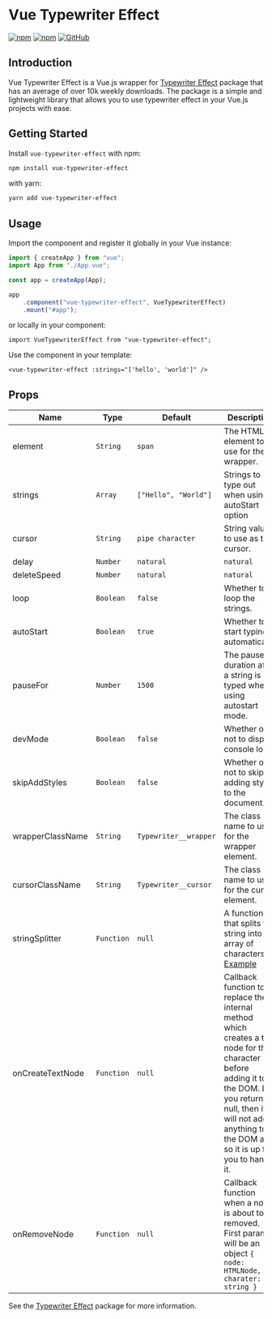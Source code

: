 # Vue Typewriter Effect

[![npm](https://img.shields.io/npm/v/vue-typewriter-effect?style=flat-square)](https://www.npmjs.com/package/vue-typewriter-effect)
[![npm](https://img.shields.io/npm/dw/vue-typewriter-effect?style=flat-square)](https://www.npmjs.com/package/vue-typewriter-effect)
[![GitHub](https://img.shields.io/github/license/ayitinya/vue-typewriter-effect?style=flat-square)](https://github.com/ayitinya/vue-typewriter-effect/blob/main/LICENSE)

## Introduction

Vue Typewriter Effect is a Vue.js wrapper for [Typewriter Effect](https://www.npmjs.com/package/typewriter-effect) package that has an average of over 10k weekly downloads.
The package is a simple and lightweight library that allows you to use typewriter effect in your Vue.js projects with ease.

## Getting Started

Install `vue-typewriter-effect` with npm:

```bash
npm install vue-typewriter-effect
```

with yarn:

```bash
yarn add vue-typewriter-effect
```

## Usage

Import the component and register it globally in your Vue instance:

```js
import { createApp } from "vue";
import App from "./App.vue";

const app = createApp(App);

app
    .component("vue-typewriter-effect", VueTypewriterEffect)
    .mount("#app");
```

or locally in your component:

```vue
import VueTypewriterEffect from "vue-typewriter-effect";
```

Use the component in your template:

```vue
<vue-typewriter-effect :strings="['hello', 'world']" />
```

## Props

| Name | Type | Default | Description |
| --- | --- | --- | --- |
| element | `String` | `span` | The HTML element to use for the wrapper. |
| strings | `Array` | `["Hello", "World"]` |Strings to type out when using autoStart option |
| cursor | `String` | `pipe character` | String value to use as the cursor. |
| delay | `Number` | `natural` | `natural` | The delay between each key when typing. |
| deleteSpeed | `Number` | `natural` | `natural` | The delay between each key when deleting. |
| loop | `Boolean` | `false` | Whether to loop the strings. |
| autoStart | `Boolean` | `true` | Whether to start typing automatically. |
| pauseFor | `Number` | `1500` | The pause duration after a string is typed when using autostart mode. |
| devMode | `Boolean` | `false` |  Whether or not to display console logs. |
| skipAddStyles | `Boolean` | `false` | Whether or not to skip adding styles to the document. |
| wrapperClassName | `String` | `Typewriter__wrapper` | The class name to use for the wrapper element. |
| cursorClassName | `String` | `Typewriter__cursor` | The class name to use for the cursor element. |
| stringSplitter | `Function` | `null` | A function that splits the string into an array of characters. [Example](https://codesandbox.io/s/typewriter-effect-emojis-pgz6e) |
| onCreateTextNode | `Function` | `null` | Callback function to replace the internal method which creates a text node for the character before adding it to the DOM. If you return null, then it will not add anything to the DOM and so it is up to you to handle it. |
| onRemoveNode | `Function` | `null` | Callback function when a node is about to be removed. First param will be an object `{ node: HTMLNode, charater: string }` |

See the [Typewriter Effect](https://www.npmjs.com/package/typewriter-effect) package for more information.